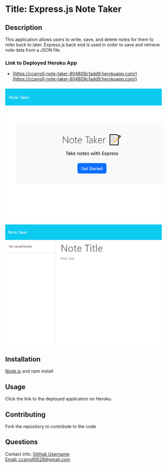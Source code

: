 
# Title: Express.js Note Taker

## Description
  This application allows users to write, save, and delete notes for them to refer back to later. Express.js back end is used in order to save and retrieve note data from a JSON file.

### Link to Deployed Heroku App
* [https://ccarroll-note-taker-804809c1add9.herokuapp.com/](https://ccarroll-note-taker-804809c1add9.herokuapp.com/)

### ![Screenshot 1](./public/assets/images/deployed-ss-00.png)
### ![Screenshot 2](./public/assets/images/deployed-ss-01.png)

## Installation
[Node.js](https://nodejs.org/en/download) and npm install 

## Usage
Click the link to the deployed application on Heroku.

## Contributing
Fork the repository to contribute to the code

## Questions
Contact info:
[GitHub Username](https://github.com/ccarroll929) 
</br>
[Email: ccarroll0528@gmail.com](mailto:ccarroll0528@gmail.com)
